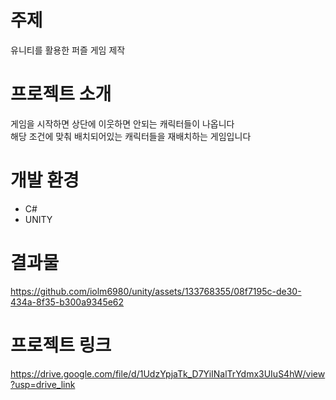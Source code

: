 # 주제
유니티를 활용한 퍼즐 게임 제작

# 프로젝트 소개  
게임을 시작하면 상단에 이웃하면 안되는 캐릭터들이 나옵니다    
해당 조건에 맞춰 배치되어있는 캐릭터들을 재배치하는 게임입니다  

# 개발 환경
* C#
* UNITY

# 결과물
https://github.com/iolm6980/unity/assets/133768355/08f7195c-de30-434a-8f35-b300a9345e62



# 프로젝트 링크
https://drive.google.com/file/d/1UdzYpjaTk_D7YiINalTrYdmx3UIuS4hW/view?usp=drive_link
